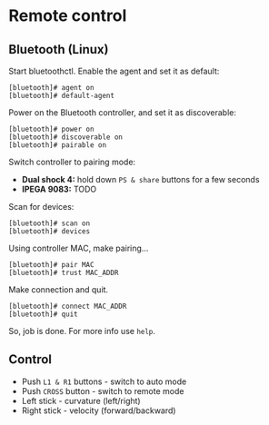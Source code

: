 # Remote control

## Bluetooth (Linux)
Start bluetoothctl. Enable the agent and set it as default:
```
[bluetooth]# agent on
[bluetooth]# default-agent
```

Power on the Bluetooth controller, and set it as discoverable: 
```
[bluetooth]# power on
[bluetooth]# discoverable on
[bluetooth]# pairable on 
```

Switch controller to pairing mode:
- **Dual shock 4:** hold down `PS & share` buttons for a few seconds
-  **IPEGA 9083:** TODO

Scan for devices:
```
[bluetooth]# scan on
[bluetooth]# devices
```

Using controller MAC, make pairing...
```
[bluetooth]# pair MAC
[bluetooth]# trust MAC_ADDR
```


Make connection and quit.
```
[bluetooth]# connect MAC_ADDR
[bluetooth]# quit
```

So, job is done. For more info use `help`.

## Control
- Push `L1 & R1` buttons - switch to auto mode
- Push `CROSS` button - switch to remote mode
- Left stick - curvature (left/right)
- Right stick - velocity (forward/backward)

